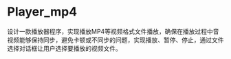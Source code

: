 # Player_mp4
设计一款播放器程序，实现播放MP4等视频格式文件播放，确保在播放过程中音视频能够保持同步，避免卡顿或不同步的问题，实现播放、暂停、停止，通过文件选择对话框让用户选择要播放的视频文件。
